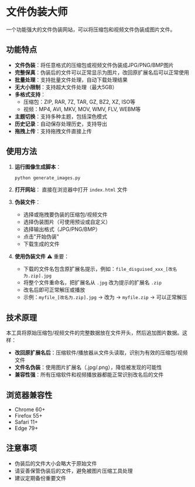 # 文件伪装大师

一个功能强大的文件伪装网站，可以将压缩包和视频文件伪装成图片文件。

## 功能特点

- **文件伪装**：将任意格式的压缩包或视频文件伪装成JPG/PNG/BMP图片
- **完整保真**：伪装后的文件可以正常显示为图片，改回原扩展名后可以正常使用
- **批量处理**：支持批量文件处理，自动下载处理结果
- **无大小限制**：支持超大文件处理（最大5GB）
- **多格式支持**：
  - 压缩包：ZIP, RAR, 7Z, TAR, GZ, BZ2, XZ, ISO等
  - 视频：MP4, AVI, MKV, MOV, WMV, FLV, WEBM等
- **主题切换**：支持多种主题，包括深色模式
- **历史记录**：自动保存处理历史，支持导出
- **拖拽上传**：支持拖拽文件直接上传

## 使用方法

1. **运行图像生成脚本**：
   ```bash
   python generate_images.py
   ```

2. **打开网站**：
   直接在浏览器中打开 `index.html` 文件

3. **伪装文件**：
   - 选择或拖拽要伪装的压缩包/视频文件
   - 选择伪装图片（可使用预设或自定义）
   - 选择输出格式（JPG/PNG/BMP）
   - 点击"开始伪装"
   - 下载生成的文件

4. **使用伪装文件** ⚠️ 重要：
   - 下载的文件名包含原扩展名提示，例如：`file_disguised_xxx_[改名为.zip].jpg`
   - 将整个文件重命名，把扩展名从 `.jpg` 改为提示的扩展名 `.zip`
   - 改名后即可正常解压或播放
   - 示例：`myfile_[改名为.zip].jpg` → 改为 → `myfile.zip` → 可以正常解压

## 技术原理

本工具将原始压缩包/视频文件的完整数据放在文件开头，然后追加图片数据。这样：
- **改回原扩展名后**：压缩软件/播放器从文件头读取，识别为有效的压缩包/视频文件
- **文件名伪装**：使用图片扩展名（.jpg/.png），降低被发现的可能性
- **兼容性强**：所有压缩软件和视频播放器都能正常识别改名后的文件

## 浏览器兼容性

- Chrome 60+
- Firefox 55+
- Safari 11+
- Edge 79+

## 注意事项

- 伪装后的文件大小会略大于原始文件
- 请妥善保管伪装后的文件，避免被图片压缩工具处理
- 建议定期备份重要文件
